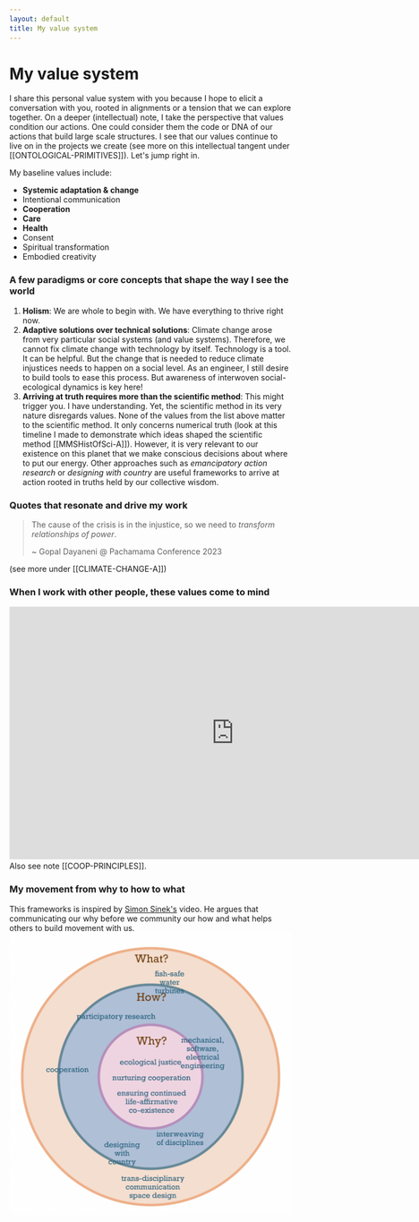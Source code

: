 ```yaml
---
layout: default
title: My value system
---
```


# My value system 
I share this personal value system with you because I hope to elicit a conversation with you,  rooted in alignments or a tension that we can explore together. On a deeper (intellectual) note, I take the perspective that values condition our actions. One could consider them the code or DNA of our actions that build large scale structures. I see that our values continue to live on in the projects we create (see more on this intellectual tangent under [[ONTOLOGICAL-PRIMITIVES]]). Let's jump right in. 

My baseline values include:
- **Systemic adaptation & change**
- Intentional communication
- **Cooperation**
- **Care**
- **Health**
- Consent
- Spiritual transformation
- Embodied creativity

### A few paradigms or core concepts that shape the way I see the world
1. **Holism**: We are whole to begin with. We have everything to thrive right now. 
2. **Adaptive solutions over technical solutions**: Climate change arose from very particular social systems (and value systems). Therefore, we cannot fix climate change with technology by itself. Technology is a tool. It can be helpful. But the change that is needed to reduce climate injustices needs to happen on a social level. As an engineer, I still desire to build tools to ease this process. But awareness of interwoven social-ecological dynamics is key here! 
3. **Arriving at truth requires more than the scientific method**: This might trigger you. I have understanding. Yet, the scientific method in its very nature disregards values. None of the values from the list above matter to the scientific method. It only concerns numerical truth (look at this timeline I made to demonstrate which ideas shaped the scientific method [[MMSHistOfSci-A]]). However, it is very relevant to our existence on this planet that we make conscious decisions about where to put our energy. Other approaches such as *emancipatory action research* or *designing with country* are useful frameworks to arrive at action rooted in truths held by our collective wisdom.


### Quotes that resonate and drive my work
 >The cause of the crisis is in the injustice, so we need to *transform relationships of power*.
 >
 >~ Gopal Dayaneni @ Pachamama Conference 2023
 
(see more under [[CLIMATE-CHANGE-A]])



### When I work with other people, these values come to mind
<iframe style="border: 1px solid rgba(0, 0, 0, 0.1);" width="800" height="450" src="https://www.figma.com/embed?embed_host=share&url=https%3A%2F%2Fwww.figma.com%2Ffile%2FmD5UJsqvpUOGTyDATTcw2t%2Fweb-of-co-op-values%3Ftype%3Dwhiteboard%26t%3DfQMa0L0wEBQESzKN-1" allowfullscreen></iframe>
Also see note [[COOP-PRINCIPLES]].

### My movement from why to how to what
This frameworks is inspired by [Simon Sinek's](https://youtu.be/qp0HIF3SfI4?si=WnfNJJMAL4t8W6Sk) video. He argues that communicating our why before we community our how and what helps others to build movement with us. 
![](media/cleanshot_2024-09-01-at-14-40-52@2x.png)